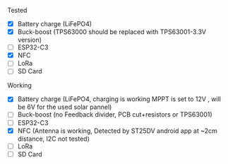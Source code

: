 Tested
- [x] Battery charge (LiFePO4)
- [x] Buck-boost (TPS63000 should be replaced with TPS63001-3.3V version)
- [ ] ESP32-C3
- [x] NFC
- [ ] LoRa
- [ ] SD Card

Working
- [x] Battery charge (LiFePO4, charging is working MPPT is set to 12V , will be 6V for the used solar pannel)
- [ ] Buck-boost (no Feedback divider, PCB cut+resistors or TPS63001)
- [ ] ESP32-C3 
- [x] NFC (Antenna is working, Detected by ST25DV android app at ~2cm distance, I2C not tested)
- [ ] LoRa
- [ ] SD Card
